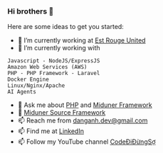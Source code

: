 ### Hi brothers 👋

Here are some ideas to get you started:

- 🔭 I’m currently working at [Est Rouge United](https://reviewcongty.com/companies/est-rouge)
- 🌱 I’m currently working with
```code
Javascript - NodeJS/ExpressJS
Amazon Web Services (AWS)
PHP - PHP Framework - Laravel
Docker Engine
Linux/Nginx/Apache
AI Agents
```
- 💬 Ask me about [PHP](https://php.net) and [Miduner Framework](https://github.com/danganh97/miduner)
- 💬 [Miduner Source Framework](https://github.com/miduner/framework)
- 📫 Reach me from [danganh.dev@gmail.com](mailto:danganh.dev@gmail.com)
- 📫 Find me at [LinkedIn](https://www.linkedin.com/in/flowd43/)
- 📫 Follow my YouTube channel [CodeĐiĐừngSợ](https://youtube.com/CodeDiDungSo)
